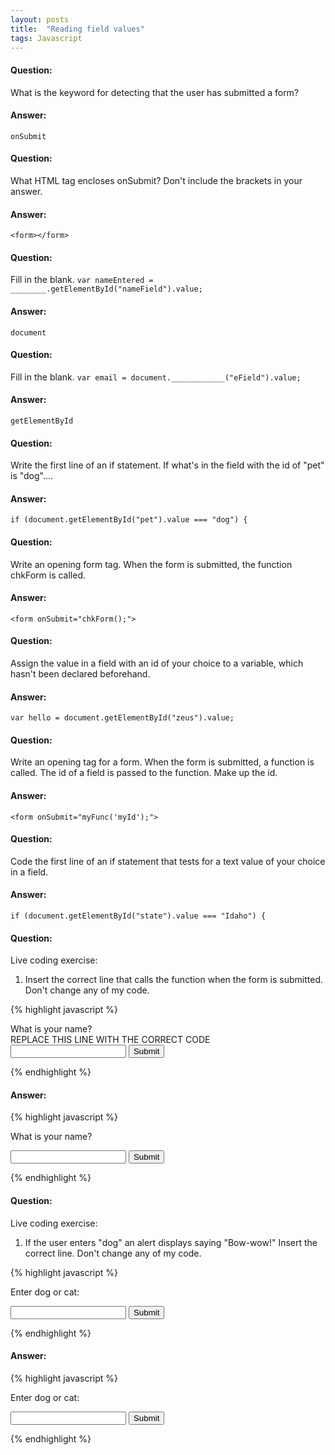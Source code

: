 ```yaml
---
layout: posts
title:  "Reading field values"
tags: Javascript
---
```


#### Question:
What is the keyword for detecting that the user has submitted a form?

#### Answer:
`onSubmit`

#### Question:
What HTML tag encloses onSubmit? Don't include the brackets in your answer.

#### Answer:
`<form></form>`

#### Question:
Fill in the blank.
`var nameEntered = ________.getElementById("nameField").value;`

#### Answer:
`document`

#### Question:
Fill in the blank.
`var email = document.____________("eField").value;`

#### Answer:
`getElementById`

#### Question:
Write the first line of an if statement. If what's in the field with the id of "pet" is "dog"....

#### Answer:
`if (document.getElementById("pet").value === "dog") {`

#### Question:
Write an opening form tag. When the form is submitted, the function chkForm is called.

#### Answer:
`<form onSubmit="chkForm();">`

#### Question:
Assign the value in a field with an id of your choice to a variable, which hasn't been declared beforehand.

#### Answer:
`var hello = document.getElementById("zeus").value;`

#### Question:
Write an opening tag for a form. When the form is submitted, a function is called. The id of a field is passed to the function. Make up the id.

#### Answer:
`<form onSubmit="myFunc('myId');">`

#### Question:
Code the first line of an if statement that tests for a text value of your choice in a field.

#### Answer:
`if (document.getElementById("state").value === "Idaho") { `

#### Question:
Live coding exercise:
1) Insert the correct line that calls the function when the form is submitted. Don't change any of my code.

{% highlight javascript %}

What is your name?<br>
REPLACE THIS LINE WITH THE CORRECT CODE
  <input type="text" id="name">
  <input type="submit" value="Submit">
</form>

<script>
function sayHi() {
  var userName = document.getElementById("name").value;
  alert("Hello, " + userName + "!");
  window.close("mywindow");
}
</script>

{% endhighlight %}

#### Answer:
{% highlight javascript %}

What is your name?<br>
<form onSubmit="sayHi();">
  <input type="text" id="name">
  <input type="submit" value="Submit">
</form>

<script>
function sayHi() {
  var userName = document.getElementById("name").value;
  alert("Hello, " + userName + "!");
  window.close("mywindow");
}
</script>

{% endhighlight %}

#### Question:
Live coding exercise:
1) If the user enters "dog" an alert displays saying "Bow-wow!" Insert the correct line. Don't change any of my code.

{% highlight javascript %}

Enter dog or cat:<br>
<form onSubmit="checkPet();">
  <input type="text" id="whichPet">
  <input type="submit" value="Submit">
</form>

<script>
function checkPet() {
  REPLACE THIS LINE WITH THE CORRECT CODE
    alert("Bow-wow!");
  }  
  else {
    alert("Meow!");
  }
  window.close("mywindow");
}
</script>


{% endhighlight %}

#### Answer:
{% highlight javascript %}

Enter dog or cat:<br>
<form onSubmit="checkPet();">
  <input type="text" id="whichPet">
  <input type="submit" value="Submit">
</form>

<script>
function checkPet() {
  if (document.getElementById("whichPet").value === "dog") {  
    alert("Bow-wow!");
  }  
  else {
    alert("Meow!");
  }
  window.close("mywindow");
}
</script>

{% endhighlight %}
